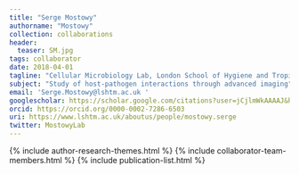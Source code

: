 ```yaml
---
title: "Serge Mostowy"
authorname: "Mostowy"
collection: collaborations
header:
  teaser: SM.jpg
tags: collaborator
date: 2018-04-01
tagline: "Cellular Microbiology Lab, London School of Hygiene and Tropical Medicine"
subject: "Study of host-pathogen interactions through advanced imaging"
email: 'Serge.Mostowy@lshtm.ac.uk '
googlescholar: https://scholar.google.com/citations?user=jCjlmWkAAAAJ&hl=it
orcid: https://orcid.org/0000-0002-7286-6503
uri: https://www.lshtm.ac.uk/aboutus/people/mostowy.serge
twitter: MostowyLab
---
```

<p align= "justify">

{% include author-research-themes.html %}
{% include collaborator-team-members.html %}
{% include publication-list.html %}
